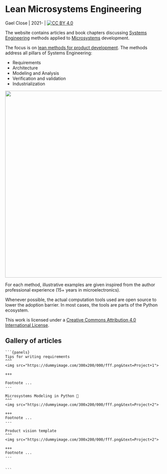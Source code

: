 # Lean Microsystems Engineering

Gael Close | 2021- | [![CC BY 4.0][cc-by-shield]][cc-by] 


The website contains articles and book chapters discussing [Systems Engineering](https://en.wikipedia.org/wiki/Systems_engineering) methods applied to [Microsystems](https://en.wikipedia.org/wiki/Microelectromechanical_systems) development.

The focus is on [lean methods for product development](https://www.developlean.com/lean-product-development-in-a-nutshell/).
The methods address all pillars of Systems Engineering:

* Requirements
* Architecture
* Modeling and Analysis
* Verification and validation
* Industrialization  

<img width=600 src=figs/se_pillars.svg>

For each method, illustrative examples are given inspired from the author professional experience (15+ years in microelectronics). 

Whenever possible, the actual computation tools used are open source to lower the adoption barrier.
In most cases, the tools are parts of the Python ecosystem.

This work is licensed under a [Creative Commons Attribution 4.0 International License][cc-by].

[cc-by]: http://creativecommons.org/licenses/by/4.0/
[cc-by-shield]: https://img.shields.io/badge/License-CC%20BY%204.0-lightgrey.svg


## Gallery of articles


````{div} full-width
```{panels}
Tips for writing requirements 
^^^
<img src="https://dummyimage.com/300x200/000/fff.png&text=Project+1">

+++

Footnote ...
---

Microsystems Modeling in Python 📘
^^^
<img src="https://dummyimage.com/300x200/000/fff.png&text=Project+2">

+++
Footnote ...
---

Product vision template
^^^
<img src="https://dummyimage.com/300x200/000/fff.png&text=Project+2">

+++
Footnote ...
---


```
````